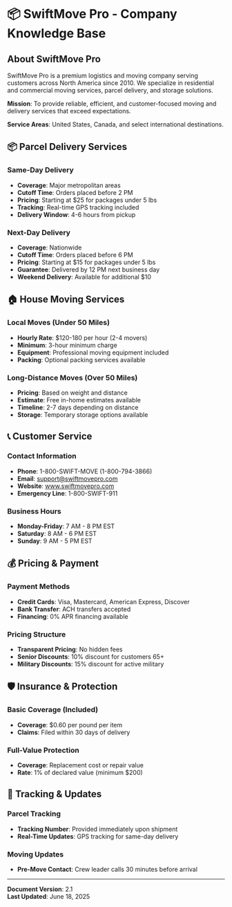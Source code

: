 # 📦 SwiftMove Pro - Company Knowledge Base

## About SwiftMove Pro

SwiftMove Pro is a premium logistics and moving company serving customers across North America since 2010. We specialize in residential and commercial moving services, parcel delivery, and storage solutions.

**Mission**: To provide reliable, efficient, and customer-focused moving and delivery services that exceed expectations.

**Service Areas**: United States, Canada, and select international destinations.

## 📦 Parcel Delivery Services

### Same-Day Delivery
- **Coverage**: Major metropolitan areas
- **Cutoff Time**: Orders placed before 2 PM
- **Pricing**: Starting at $25 for packages under 5 lbs
- **Tracking**: Real-time GPS tracking included
- **Delivery Window**: 4-6 hours from pickup

### Next-Day Delivery
- **Coverage**: Nationwide
- **Cutoff Time**: Orders placed before 6 PM
- **Pricing**: Starting at $15 for packages under 5 lbs
- **Guarantee**: Delivered by 12 PM next business day
- **Weekend Delivery**: Available for additional $10

## 🏠 House Moving Services

### Local Moves (Under 50 Miles)
- **Hourly Rate**: $120-180 per hour (2-4 movers)
- **Minimum**: 3-hour minimum charge
- **Equipment**: Professional moving equipment included
- **Packing**: Optional packing services available

### Long-Distance Moves (Over 50 Miles)
- **Pricing**: Based on weight and distance
- **Estimate**: Free in-home estimates available
- **Timeline**: 2-7 days depending on distance
- **Storage**: Temporary storage options available

## 📞 Customer Service

### Contact Information
- **Phone**: 1-800-SWIFT-MOVE (1-800-794-3866)
- **Email**: support@swiftmovepro.com
- **Website**: www.swiftmovepro.com
- **Emergency Line**: 1-800-SWIFT-911

### Business Hours
- **Monday-Friday**: 7 AM - 8 PM EST
- **Saturday**: 8 AM - 6 PM EST
- **Sunday**: 9 AM - 5 PM EST

## 💰 Pricing & Payment

### Payment Methods
- **Credit Cards**: Visa, Mastercard, American Express, Discover
- **Bank Transfer**: ACH transfers accepted
- **Financing**: 0% APR financing available

### Pricing Structure
- **Transparent Pricing**: No hidden fees
- **Senior Discounts**: 10% discount for customers 65+
- **Military Discounts**: 15% discount for active military

## 🛡️ Insurance & Protection

### Basic Coverage (Included)
- **Coverage**: $0.60 per pound per item
- **Claims**: Filed within 30 days of delivery

### Full-Value Protection
- **Coverage**: Replacement cost or repair value
- **Rate**: 1% of declared value (minimum $200)

## 🚚 Tracking & Updates

### Parcel Tracking
- **Tracking Number**: Provided immediately upon shipment
- **Real-Time Updates**: GPS tracking for same-day delivery

### Moving Updates
- **Pre-Move Contact**: Crew leader calls 30 minutes before arrival

---

**Document Version**: 2.1  
**Last Updated**: June 18, 2025
